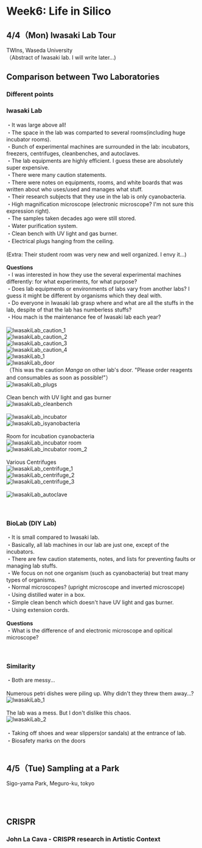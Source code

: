 # Week6: Life in Silico
## 4/4（Mon) Iwasaki Lab Tour
TWIns, Waseda University<br/>
（Abstract of Iwasaki lab. I will write later...)<br/>
## Comparison between Two Laboratories
### Different points
### Iwasaki Lab
・It was large above all!<br/>
・The space in the lab was comparted to several rooms(including huge incubator rooms).<br/>
・Bunch of experimental machines are surrounded in the lab: incubators, freezers, centrifuges, cleanbenches, and autoclaves. <br/>
・The lab equipments are highly efficient. I guess these are absolutely super expensive. <br/>
・There were many caution statements.<br/>
・There were notes on equipments, rooms, and white boards that was written about who uses/used and manages what stuff.<br/>
・Their research subjects that they use in the lab is only cyanobacteria.<br/>
・High magnification microscope (electronic microscope? I'm not sure this expression right).<br/>
・The samples taken decades ago were still stored. <br/>
・Water purification system.<br/>
・Clean bench with UV light and gas burner.<br/>
・Electrical plugs hanging from the ceiling.<br/>
<br/>
(Extra: Their student room was very new and well organized. I envy it...)<br/>
<br/>
**Questions**<br/>
・I was interested in how they use the several experimental machines differently: for what experiments, for what purpose?<br/>
・Does lab equipments or environments of labs vary from another labs? I guess it might be different by organisms which they deal with.<br/>
・Do everyone in Iwasaki lab grasp where and what are all the stuffs in the lab, despite of  that the lab has numberless stuffs?<br/>
・Hou mach is the maintenance fee of Iwasaki lab each year?<br/>
<br/>
![IwasakiLab_caution_1](/photo/IwasakiLab_93653.jpg)<br/>
![IwasakiLab_caution_2](/photo/IwasakiLab_93654.jpg)<br/>
![IwasakiLab_caution_3](/photo/IwasakiLab_93823.jpg)<br/>
![IwasakiLab_caution_4](/photo/IwasakiLab_93858.jpg)<br/>
![IwasakiLab_1](/photo/IwasakiLab_93646.jpg)<br/>
![IwasakiLab_door](/photo/IwasakiLab_93638.jpg)<br/>
（This was the caution *Manga* on other lab's door. "Please order reagents and consumables as soon as possible!"）
<br/>
![IwasakiLab_plugs](/photo/IwasakiLab_93648.jpg)<br/>
<br/>
Clean bench with UV light and gas burner<br/>
![IwasakiLab_cleanbench](/photo/IwasakiLab_93688.jpg)<br/>
<br/>
![IwasakiLab_incubator](/photo/IwasakiLab_93689.jpg)<br/>
![IwasakiLab_isyanobacteria](/photo/IwasakiLab_93696.jpg)<br/>
<br/>
Room for incubation cyanobacteria<br/>
![IwasakiLab_incubator room](/photo/IwasakiLab_93715.jpg)<br/>
![IwasakiLab_incubator room_2](/photo/IwasakiLab_93822.jpg)<br/>
<br/>
Various Centrifuges<br/>
![IwasakiLab_centrifuge_1](/photo/IwasakiLab_93676.jpg)<br/>
![IwasakiLab_centrifuge_2](/photo/IwasakiLab_93851.jpg)<br/>
![IwasakiLab_centrifuge_3](/photo/IwasakiLab_93677.jpg)<br/>
<br/>
![IwasakiLab_autoclave](/photo/IwasakiLab_93858.jpg)<br/>
<br/>
<br/>
### BioLab (DIY Lab)
・It is small compared to Iwasaki lab.<br/>
・Basically, all lab machines in our lab are just one, except of the incubators.<br/>
・There are few caution statements, notes, and lists for preventing faults or managing lab stuffs.<br/>
・We focus on not one organism (such as cyanobacteria) but treat many types of organisms. <br/>
・Normal microscopes? (upright microscope and inverted microscope)<br/>
・Using distilled water in a box.<br/>
・Simple clean bench which doesn't have UV light and gas burner.<br/>
・Using extension cords.<br/>
<br/>
**Questions**<br/>
・What is the difference of and electronic microscope and opitical microscope?<br/>
<br/>
<br/>
### Similarity
・Both are messy...<br/>
<br/>
Numerous petri dishes were piling up. Why didn't they threw them away...?<br/>
![IwasakiLab_1](/photo/IwasakiLab_93826.jpg)<br/>
<br/>
The lab was a mess. But I don't dislike this chaos.<br/>
![IwasakiLab_2](/photo/IwasakiLab_93827.jpg)<br/>
<br/>
・Taking off shoes and wear slippers(or sandals) at the entrance of lab.<br/>
・Biosafety marks on the doors<br/>
<br/>
## 4/5（Tue) Sampling at a Park
Sigo-yama Park, Meguro-ku, tokyo<br/>
<br/>
<br/>
<br/>
## CRISPR
### John La Cava - CRISPR research in Artistic Context
<br/>
